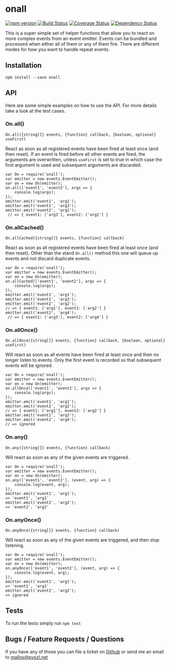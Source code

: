 # onall
[![npm version](https://badge.fury.io/js/onall.svg)](http://badge.fury.io/js/onall)
[![Build Status](https://travis-ci.org/mallocator/onall.svg?branch=master)](https://travis-ci.org/mallocator/onall)
[![Coverage Status](https://coveralls.io/repos/github/mallocator/onall/badge.svg?branch=master)](https://coveralls.io/github/mallocator/onall?branch=master)
[![Dependency Status](https://david-dm.org/mallocator/onall.svg)](https://david-dm.org/mallocator/onall) 

This is a super simple set of helper functions that allow you to react on more complex events from an event emitter.
Events can be bundled and processed when either all of them or any of them fire. There are different modes for how you
want to handle repeat events. 


## Installation

```npm install --save onall```


## API

Here are some simple examples on how to use the API. For more details take a look at the test cases.


### On.all()

```On.all({string[]} events, {function} callback, {boolean, optional} useFirst)```

React as soon as all registered events have been fired at least once (and then reset). If an event is fired before all other events are fired, the 
arguments are overwritten, unless ```useFirst``` is set to true in which case the first argument is used and subsequent arguments are discarded.

```
var On = require('onall');
var emitter = new events.EventEmitter();
var on = new On(emitter);
on.all(['event1', 'event2'], args => {
    console.log(args);
});
emitter.emit('event1', 'arg1');
emitter.emit('event1', 'arg3');
emitter.emit('event2', 'arg2');
 // => { event1: ['arg3'], event2: ['arg2'] }
```                


### On.allCached()

```On.allCached({string[]} events, {function} callback)```

React as soon as all registered events have been fired at least once (and then reset). Other than the stand ```On.all()``` method this one will
queue up events and not discard duplicate events.

```
var On = require('onall');
var emitter = new events.EventEmitter();
var on = new On(emitter);
on.allCached(['event1', 'event2'], args => {
    console.log(args);
});
emitter.emit('event1', 'arg1');
emitter.emit('event1', 'arg3');
emitter.emit('event2', 'arg2');
// => { event1: ['arg1'], event2: ['arg2'] }
emitter.emit('event2', 'arg4');
 // => { event1: ['arg3'], event2: ['arg4'] }
```             


### On.allOnce()

```On.allOnce({string[]} events, {function} callback, {boolean, optional} useFirst)```

Will react as soon as all events have been fired at least once and then no longer listen to events. Only the first event is recorded so that
subsequent events will be ignored.

```
var On = require('onall');
var emitter = new events.EventEmitter();
var on = new On(emitter);
on.allOnce(['event1', 'event2'], args => {
    console.log(args);
});
emitter.emit('event1', 'arg1');
emitter.emit('event2', 'arg2');
// => { event1: ['arg1'], event2: ['arg2'] }
emitter.emit('event1', 'arg3');
emitter.emit('event2', 'arg4');
// => ignored
```


### On.any()

```On.any({string[]} events, {function} callback)```

Will react as soon as any of the given events are triggered.

```
var On = require('onall');
var emitter = new events.EventEmitter();
var on = new On(emitter);
on.any(['event1', 'event2'], (event, arg) => {
    console.log(event, arg);
});
emitter.emit('event1', 'arg1');
=> 'event1', 'arg1'
emitter.emit('event2', 'arg2');
=> 'event2', 'arg2'
```


### On.anyOnce()

```On.anyOnce({string[]} events, {function} callback)```

Will react as soon as any of the given events are triggered, and then stop listening.

```
var On = require('onall');
var emitter = new events.EventEmitter();
var on = new On(emitter);
on.anyOnce(['event1', 'event2'], (event, arg) => {
    console.log(event, arg);
});
emitter.emit('event1', 'arg1');
=> 'event1', 'arg1'
emitter.emit('event2', 'arg2');
=> ignored
```


## Tests

To run the tests simply run ```npm test```


## Bugs / Feature Requests / Questions

If you have any of those you can file a ticket on [Github](https://github.com/mallocator/onall/issues) or send me an email to mallox@pyxzl.net
